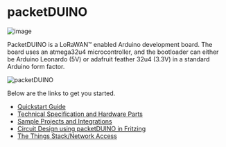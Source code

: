 # packetDUINO

![image](https://user-images.githubusercontent.com/110519487/182995423-60d7f110-f12b-4f6b-8f66-4d4465c2d047.png)


PacketDUINO is a LoRaWAN™ enabled Arduino development board. The board uses an atmega32u4 microcontroller, and the bootloader can either be Arduino Leonardo (5V) or adafruit feather 32u4 (3.3V) in a standard Arduino form factor.

![packetDUINO](https://user-images.githubusercontent.com/110519487/183016290-8ed6935e-8cc7-43a5-992e-df80f796fe81.png)


Below are the links to get you started.

- [Quickstart Guide](/Quickstart.md)
- [Technical Specification and Hardware Parts](/Hardware.md)
- [Sample Projects and Integrations](/Integrations.md)
- [Circuit Design using packetDUINO in Fritzing](/Fritzing-Import.md)
- [The Things Stack/Network Access](/TTN-access.md)
